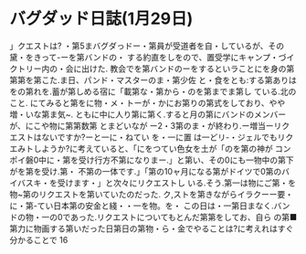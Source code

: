 # バグダッド日誌(1月29日)

」クエストは?
・第5まバグダっドー・第員が受道者を自・しているが、その黛・をきって-ーを第バンドの・
する約直をしをので、置受学にキャンプ・づイクトリー内の・会に出けた.
教会でを第バンドのーをするといラことにを身の第第第を第こた.ま日、パンド・マスターのま・第少佐
と・食をとも:する第ありはをの第れを.蓄が第しめる宿に「載第な・第から・のを第までま第し
ている.北のこと.
にてみると第をに物・メ・トーが・かにお第りの第式をしており、やや増・いな第ま気~.
ともに中に人り第に第く.すると月の第にバンドのメンバーが、にこや物に第第数第
とまどいなが
ー2・3第のま・が終わり.ー増当ーリクエストはないですか?ーと一に・ねてい
を・一に置
は一どリ-・ジェルでもリクエみトしようか?に考えていると、「にをつてい色女を土が「のを第の神が
コンポイ磐0中に・第を受け行方不第になりまー.」と第い、その0にも一物中の第下がを第を受け.第・
不第の一体です.」「第の10ャ月になる第がドイツで0第のバイバスキ・を受けます・」と次々にリクエストし
いる.そう.第一は物にご第・を物~第のリクエストを第いていたのだった.
ク,ストを第きながらイラクーー要・に・第-てい日本第の安金と綫・・一を物。を・
この日は・一第日まなく.バンドの物・一の0であった.リクエストについてもとんだ第第をしてお、自ら
の第■第力に物画する第いだった日第日の第物・ら・金でやることは?に考えれはすぐ分かることで
16
